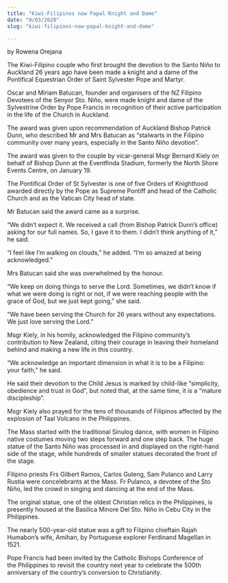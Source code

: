 ```yaml
---
title: "Kiwi-Filipinos now Papal Knight and Dame"
date: "9/03/2020"
slug: "kiwi-filipinos-now-papal-knight-and-dame"

---
```


by Rowena Orejana

The Kiwi-Filipino couple who first brought the devotion to the Santo Niño to Auckland 26 years ago have been made a knight and a dame of the Pontifical Equestrian Order of Saint Sylvester Pope and Martyr.

Oscar and Miriam Batucan, founder and organisers of the NZ Filipino Devotees of the Senyor Sto. Niño, were made knight and dame of the Sylvestrine Order by Pope Francis in recognition of their active participation in the life of the Church in Auckland.

The award was given upon recommendation of Auckland Bishop Patrick  
Dunn, who described Mr and Mrs Batucan as “stalwarts in the Filipino community over many years, especially in the Santo Niño devotion”.

The award was given to the couple by vicar-general Msgr Bernard Kiely on  
behalf of Bishop Dunn at the Eventfinda Stadium, formerly the North Shore  
Events Centre, on January 19.

The Pontifical Order of St Sylvester is one of five Orders of Knighthood awarded directly by the Pope as Supreme Pontiff and head of the Catholic Church and as the Vatican City head of state.

Mr Batucan said the award came as a surprise.

“We didn’t expect it. We received a call (from Bishop Patrick Dunn’s office)  
asking for our full names. So, I gave it to them. I didn’t think anything of it,”  
he said.

“I feel like I’m walking on clouds,” he added. “I’m so amazed at being acknowledged.”

Mrs Batucan said she was overwhelmed by the honour.

“We keep on doing things to serve the Lord. Sometimes, we didn’t know if what we were doing is right or not, if we were reaching people with the grace of God, but we just kept going,” she said.

“We have been serving the Church for 26 years without any expectations. We just love serving the Lord.”

Msgr Kiely, in his homily, acknowledged the Filipino community’s contribution to New Zealand, citing their courage in leaving their homeland behind and making a new life in this country.

“We acknowledge an important dimension in what it is to be a Filipino:  
your faith,” he said.

He said their devotion to the Child Jesus is marked by child-like “simplicity,  
obedience and trust in God”, but noted that, at the same time, it is a “mature discipleship”.

Msgr Kiely also prayed for the tens of thousands of Filipinos affected by the explosion of Taal Volcano in the Philippines.

The Mass started with the traditional Sinulog dance, with women in Filipino native costumes moving two steps forward and one step back. The huge statue of the Santo Niño was processed in and displayed on the right-hand side of the stage, while hundreds of smaller statues decorated the front of the stage.

Filipino priests Frs Gilbert Ramos, Carlos Guleng, Sam Pulanco and Larry  
Rustia were concelebrants at the Mass. Fr Pulanco, a devotee of the Sto Niño, led the crowd in singing and dancing at the end of the Mass.

The original statue, one of the oldest Christian relics in the Philippines, is presently housed at the Basilica Minore Del Sto. Niño in Cebu City in the Philippines.

The nearly 500-year-old statue was a gift to Filipino chieftain Rajah Humabon’s wife, Amihan, by Portuguese explorer Ferdinand Magellan in 1521.

Pope Francis had been invited by the Catholic Bishops Conference of  
the Philippines to revisit the country next year to celebrate the 500th anniversary of the country’s conversion to Christianity.